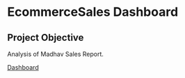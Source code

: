 #  EcommerceSales Dashboard

## Project Objective 
Analysis of Madhav Sales Report.

<a href="https://github.com/Yashvip27/tutorial/blob/main/Screenshot%20Ecommerce.png"> Dashboard </a>


